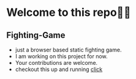 # Welcome to this repo🙋‍♂️
## Fighting-Game
- just a browser based static fighting game.
- I am working on this project for now.
- Your contributions are welcome.
- checkout this up and running [click](https://boby900.github.io/Fighting-Game/)
